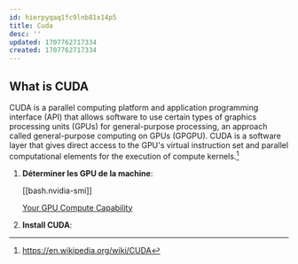 ```yaml
---
id: hierpyqaq1fc9lnb81x14p5
title: Cuda
desc: ''
updated: 1707762717334
created: 1707762717334
---
```


## What is CUDA

CUDA is a parallel computing platform and application programming interface (API) that allows software to use certain types of graphics processing units (GPUs) for general-purpose processing, an approach called general-purpose computing on GPUs (GPGPU). CUDA is a software layer that gives direct access to the GPU's virtual instruction set and parallel computational elements for the execution of compute kernels.[^1]

[^1]: https://en.wikipedia.org/wiki/CUDA

1. **Déterminer les GPU de la machine**:

    [[bash.nvidia-smi]]

    [Your GPU Compute Capability](https://developer.nvidia.com/cuda-gpus)

2. **Install CUDA**:

